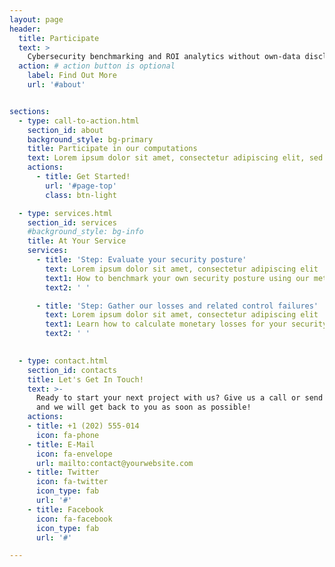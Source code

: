 ```yaml
---
layout: page
header:
  title: Participate
  text: >
    Cybersecurity benchmarking and ROI analytics without own-data disclosure
  action: # action button is optional
    label: Find Out More
    url: '#about'


sections:
  - type: call-to-action.html
    section_id: about
    background_style: bg-primary
    title: Participate in our computations
    text: Lorem ipsum dolor sit amet, consectetur adipiscing elit, sed do eiusmod tempor incididunt ut labore et dolore magna aliqua. Ut enim ad minim veniam, quis nostrud exercitation ullamco laboris nisi ut aliquip ex ea commodo consequat. Duis aute irure dolor in reprehenderit in voluptate velit esse cillum dolore eu fugiat nulla pariatur. Excepteur sint occaecat cupidatat non proident, sunt in culpa qui officia deserunt mollit anim id est laborum.
    actions:
      - title: Get Started!
        url: '#page-top'
        class: btn-light

  - type: services.html
    section_id: services
    #background_style: bg-info
    title: At Your Service
    services:
      - title: 'Step: Evaluate your security posture'
	  	text: Lorem ipsum dolor sit amet, consectetur adipiscing elit
        text1: How to benchmark your own security posture using our method
        text2: ' ' 

      - title: 'Step: Gather our losses and related control failures'
	  	text: Lorem ipsum dolor sit amet, consectetur adipiscing elit
        text1: Learn how to calculate monetary losses for your security events 
        text2: ' '  
      

  - type: contact.html
    section_id: contacts
    title: Let's Get In Touch!
    text: >-
      Ready to start your next project with us? Give us a call or send us an email
      and we will get back to you as soon as possible!
    actions:
    - title: +1 (202) 555-014
      icon: fa-phone
    - title: E-Mail
      icon: fa-envelope
      url: mailto:contact@yourwebsite.com
    - title: Twitter
      icon: fa-twitter
      icon_type: fab
      url: '#'
    - title: Facebook
      icon: fa-facebook
      icon_type: fab
      url: '#'

---
```

